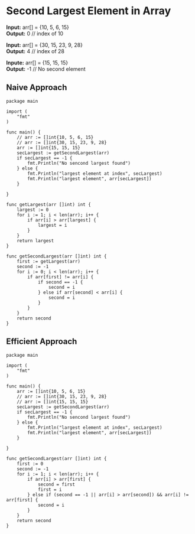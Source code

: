 # Second Largest Element in Array

**Input:** arr[] = {10, 5, 6, 15} </br>
**Output:** 0 // index of 10

**Input:** arr[] = {30, 15, 23, 9, 28} </br>
**Output:** 4 // index of 28

**Inpute:** arr[] = {15, 15, 15} </br>
**Output:** -1 // No second element

## Naive Approach

```
package main

import (
	"fmt"
)

func main() {
	// arr := []int{10, 5, 6, 15}
	// arr := []int{30, 15, 23, 9, 28}
	arr := []int{15, 15, 15}
	secLargest := getSecondLargest(arr)
	if secLargest == -1 {
		fmt.Println("No sencond largest found")
	} else {
		fmt.Println("largest element at index", secLargest)
		fmt.Println("largest element", arr[secLargest])
	}

}

func getLargest(arr []int) int {
	largest := 0
	for i := 1; i < len(arr); i++ {
		if arr[i] > arr[largest] {
			largest = i
		}
	}
	return largest
}

func getSecondLargest(arr []int) int {
	first := getLargest(arr)
	second := -1
	for i := 0; i < len(arr); i++ {
		if arr[first] != arr[i] {
			if second == -1 {
				second = i
			} else if arr[second] < arr[i] {
				second = i
			}
		}
	}
	return second
}
```

## Efficient Approach

```
package main

import (
	"fmt"
)

func main() {
	arr := []int{10, 5, 6, 15}
	// arr := []int{30, 15, 23, 9, 28}
	// arr := []int{15, 15, 15}
	secLargest := getSecondLargest(arr)
	if secLargest == -1 {
		fmt.Println("No sencond largest found")
	} else {
		fmt.Println("largest element at index", secLargest)
		fmt.Println("largest element", arr[secLargest])
	}

}

func getSecondLargest(arr []int) int {
	first := 0
	second := -1
	for i := 1; i < len(arr); i++ {
		if arr[i] > arr[first] {
			second = first
			first = i
		} else if (second == -1 || arr[i] > arr[second]) && arr[i] != arr[first] {
			second = i
		}
	}
	return second
}
```